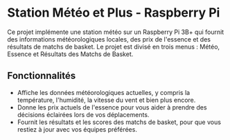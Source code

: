 # Station Météo et Plus - Raspberry Pi

Ce projet implémente une station météo sur un Raspberry Pi 3B+ qui fournit des informations météorologiques locales, des prix de l'essence et des résultats de matchs de basket. Le projet est divisé en trois menus : Météo, Essence et Résultats des Matchs de Basket.

## Fonctionnalités

- Affiche les données météorologiques actuelles, y compris la température, l'humidité, la vitesse du vent et bien plus encore.
- Donne les prix actuels de l'essence pour vous aider à prendre des décisions éclairées lors de vos déplacements.
- Fournit les résultats et les scores des matchs de basket, pour que vous restiez à jour avec vos équipes préférées.

